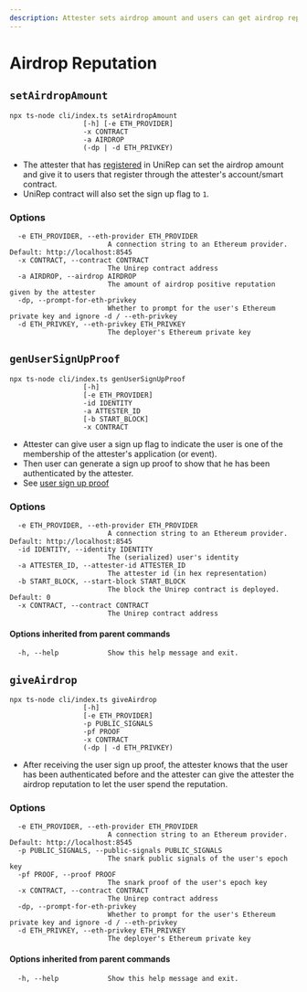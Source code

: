```yaml
---
description: Attester sets airdrop amount and users can get airdrop reputation
---
```


# Airdrop Reputation

## `setAirdropAmount`

```
npx ts-node cli/index.ts setAirdropAmount
                  [-h] [-e ETH_PROVIDER] 
                  -x CONTRACT 
                  -a AIRDROP 
                  (-dp | -d ETH_PRIVKEY)
```

* The attester that has [registered](https://github.com/vivianjeng/UniRep/blob/git-book/introduction/README.md#1.-registration) in UniRep can set the airdrop amount and give it to users that register through the attester's account/smart contract.
* UniRep contract will also set the sign up flag to `1`.

### Options

```
  -e ETH_PROVIDER, --eth-provider ETH_PROVIDER
                        A connection string to an Ethereum provider. Default: http://localhost:8545
  -x CONTRACT, --contract CONTRACT
                        The Unirep contract address
  -a AIRDROP, --airdrop AIRDROP
                        The amount of airdrop positive reputation given by the attester
  -dp, --prompt-for-eth-privkey
                        Whether to prompt for the user's Ethereum private key and ignore -d / --eth-privkey
  -d ETH_PRIVKEY, --eth-privkey ETH_PRIVKEY
                        The deployer's Ethereum private key
```

## `genUserSignUpProof`

```
npx ts-node cli/index.ts genUserSignUpProof
                  [-h] 
                  [-e ETH_PROVIDER] 
                  -id IDENTITY 
                  -a ATTESTER_ID 
                  [-b START_BLOCK] 
                  -x CONTRACT
```

* Attester can give user a sign up flag to indicate the user is one of the membership of the attester's application (or event).
* Then user can generate a sign up proof to show that he has been authenticated by the attester.
* See [user sign up proof](../circuits/user-sign-up-proof.md)

### Options

```
  -e ETH_PROVIDER, --eth-provider ETH_PROVIDER
                        A connection string to an Ethereum provider. Default: http://localhost:8545
  -id IDENTITY, --identity IDENTITY
                        The (serialized) user's identity
  -a ATTESTER_ID, --attester-id ATTESTER_ID
                        The attester id (in hex representation)
  -b START_BLOCK, --start-block START_BLOCK
                        The block the Unirep contract is deployed. Default: 0
  -x CONTRACT, --contract CONTRACT
                        The Unirep contract address
```

#### Options inherited from parent commands <a href="#options-inherited-from-parent-commands" id="options-inherited-from-parent-commands"></a>

```
  -h, --help            Show this help message and exit.
```

## `giveAirdrop`

```
npx ts-node cli/index.ts giveAirdrop
                  [-h] 
                  [-e ETH_PROVIDER] 
                  -p PUBLIC_SIGNALS 
                  -pf PROOF 
                  -x CONTRACT 
                  (-dp | -d ETH_PRIVKEY)
```

* After receiving the user sign up proof, the attester knows that the user has been authenticated before and the attester can give the attester the airdrop reputation to let the user spend the reputation.

### Options

```
  -e ETH_PROVIDER, --eth-provider ETH_PROVIDER
                        A connection string to an Ethereum provider. Default: http://localhost:8545
  -p PUBLIC_SIGNALS, --public-signals PUBLIC_SIGNALS
                        The snark public signals of the user's epoch key
  -pf PROOF, --proof PROOF
                        The snark proof of the user's epoch key
  -x CONTRACT, --contract CONTRACT
                        The Unirep contract address
  -dp, --prompt-for-eth-privkey
                        Whether to prompt for the user's Ethereum private key and ignore -d / --eth-privkey
  -d ETH_PRIVKEY, --eth-privkey ETH_PRIVKEY
                        The deployer's Ethereum private key
```

#### Options inherited from parent commands <a href="#options-inherited-from-parent-commands" id="options-inherited-from-parent-commands"></a>

```
  -h, --help            Show this help message and exit.
```

